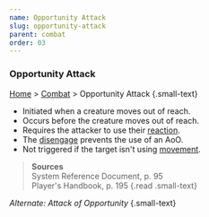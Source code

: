 ```yaml
---
name: Opportunity Attack
slug: opportunity-attack
parent: combat
order: 03
---
```

### Opportunity Attack
[Home](dm-operations-center) > [Combat](combat) > Opportunity Attack {.small-text}

- Initiated when a creature moves out of reach.
- Occurs before the creature moves out of reach.
- Requires the attacker to use their [reaction](reaction).
- The [disengage](disengage) prevents the use of an AoO.
- Not triggered if the target isn't using [movement](movement).

> **Sources** <br/>
> System Reference Document, p. 95<br/>
> Player's Handbook, p. 195
{.read .small-text}

*Alternate: Attack of Opportunity* {.small-text}